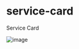 # service-card
Service Card

![image](https://github.com/nabinjana-dsc/service-card/assets/120771456/7a885666-511e-46c4-8832-12aa8e3417e3)
